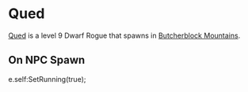 # Qued



[Qued](/npc/68062) is a level 9 Dwarf Rogue that spawns in [Butcherblock Mountains](/zone/68).



## On NPC Spawn

e.self:SetRunning(true);




